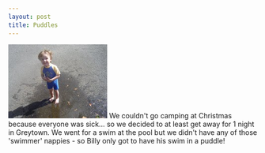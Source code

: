 ```yaml
---
layout: post
title: Puddles
---
```

<img src="/images/content/20090206-DSC02595.jpg" alt="photo" class="floatleft"/>
We couldn't go camping at Christmas because everyone was sick... so we
decided to at least get away for 1 night in Greytown. We went for a swim
at the pool but we didn't have any of those 'swimmer' nappies - so Billy
only got to have his swim in a puddle! 
